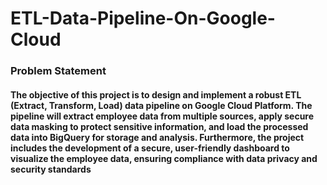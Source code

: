 # ETL-Data-Pipeline-On-Google-Cloud
### Problem Statement
#### The objective of this project is to design and implement a robust ETL (Extract, Transform, Load) data pipeline on Google Cloud Platform. The pipeline will extract employee data from multiple sources, apply secure data masking to protect sensitive information, and load the processed data into BigQuery for storage and analysis. Furthermore, the project includes the development of a secure, user-friendly dashboard to visualize the employee data, ensuring compliance with data privacy and security standards
